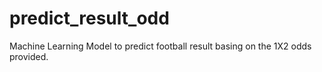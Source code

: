 # predict_result_odd
Machine Learning Model to predict football result basing on the 1X2 odds provided.
